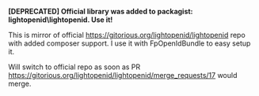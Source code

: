 **[DEPRECATED] Official library was added to packagist: lightopenid\lightopenid. Use it!**

This is mirror of official https://gitorious.org/lightopenid/lightopenid repo with added composer support.
I use it with FpOpenIdBundle to easy setup it.

Will switch to official repo as soon as PR https://gitorious.org/lightopenid/lightopenid/merge_requests/17 would merge.
